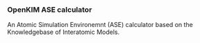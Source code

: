 ### OpenKIM ASE calculator

An Atomic Simulation Environemnt (ASE) calculator based on the Knowledgebase
of Interatomic Models.
